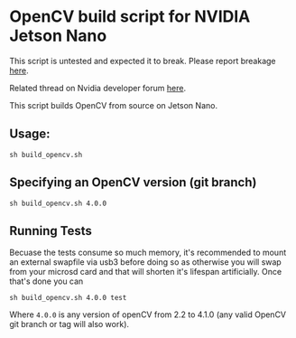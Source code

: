 # OpenCV build script for NVIDIA Jetson Nano

This script is untested and expected it to break. Please report breakage 
[here](https://github.com/mdegans/nano_build_opencv/issues).

Related thread on Nvidia developer forum 
[here](https://devtalk.nvidia.com/default/topic/1051133/jetson-nano/opencv-build-script/).

This script builds OpenCV from source on Jetson Nano.

## Usage:
```shell
sh build_opencv.sh
```

## Specifying an OpenCV version (git branch)
```shell
sh build_opencv.sh 4.0.0
```

## Running Tests
Becuase the tests consume so much memory, it's recommended to mount an external 
swapfile via usb3 before doing so as otherwise you will swap from your microsd 
card and that will shorten it's lifespan artificially. Once that's done you can

```shell
sh build_opencv.sh 4.0.0 test
```

Where `4.0.0` is any version of openCV from 2.2 to 4.1.0
(any valid OpenCV git branch or tag will also work).